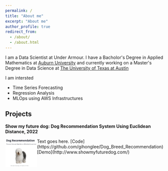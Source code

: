```yaml
---
permalink: /
title: "About me"
excerpt: "About me"
author_profile: true
redirect_from:
  - /about/
  - /about.html
---
```


I am a Data Scientist at Under Armour. I have a Bacholor's Degree in Applied Mathematics at [Auburn University](https://www.auburn.edu/) and currently working on a Master's Degree in Data Science at [The University of Texas at Austin](https://www.utexas.edu/)

I am intersted

- Time Series Forecasting
- Regression Analysis
- MLOps using AWS Infrastructures

## Projects

<!-- ![Alt text](images/showmyfuturedog.png "img") -->

**Show my future dog: Dog Recommendation System Using Euclidean Distance, 2022**

<div style="display: flex;">
  <div style="flex: 1;">
    <img src="images/showmyfuturedog.png" alt="Image" style="width: 200px; height: auto;">
  </div>
  <div style="flex: 1;">
    Text goes here.
    [Code](https://github.com/gihonglee/Dog_Breed_Recommendation) [Demo](http://www.showmyfuturedog.com/)
  </div>
</div>
